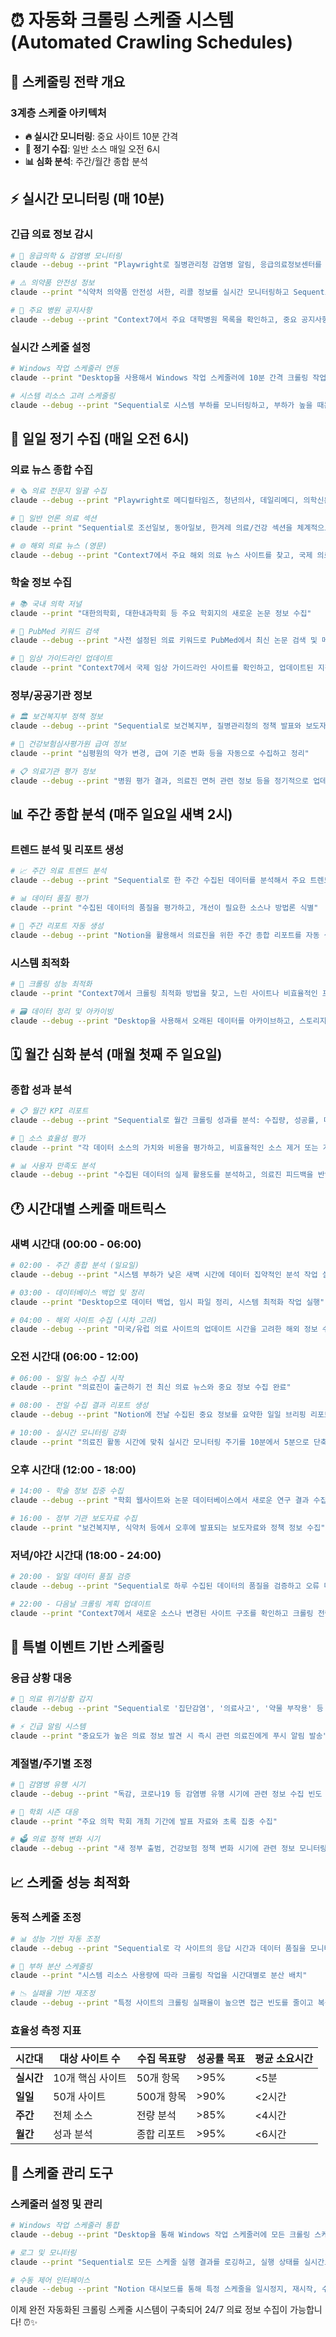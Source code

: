 # ⏰ 자동화 크롤링 스케줄 시스템 (Automated Crawling Schedules)

## 🎯 **스케줄링 전략 개요**

### **3계층 스케줄 아키텍처**
- **🔥 실시간 모니터링**: 중요 사이트 10분 간격
- **📅 정기 수집**: 일반 소스 매일 오전 6시  
- **📊 심화 분석**: 주간/월간 종합 분석

## ⚡ **실시간 모니터링 (매 10분)**

### **긴급 의료 정보 감시**
```bash
# 🚨 응급의학 & 감염병 모니터링
claude --debug --print "Playwright로 질병관리청 감염병 알림, 응급의료정보센터를 10분마다 체크하고 변화 감지 시 즉시 알림"

# ⚠️ 의약품 안전성 정보
claude --print "식약처 의약품 안전성 서한, 리콜 정보를 실시간 모니터링하고 Sequential로 긴급도 분석"

# 🏥 주요 병원 공지사항
claude --debug --print "Context7에서 주요 대학병원 목록을 확인하고, 중요 공지사항을 실시간으로 추적"
```

### **실시간 스케줄 설정**
```bash
# Windows 작업 스케줄러 연동
claude --print "Desktop을 사용해서 Windows 작업 스케줄러에 10분 간격 크롤링 작업 등록"

# 시스템 리소스 고려 스케줄링
claude --debug --print "Sequential로 시스템 부하를 모니터링하고, 부하가 높을 때는 스케줄을 자동 조정"
```

## 🌅 **일일 정기 수집 (매일 오전 6시)**

### **의료 뉴스 종합 수집**
```bash
# 🗞️ 의료 전문지 일괄 수집
claude --debug --print "Playwright로 메디컬타임즈, 청년의사, 데일리메디, 의학신문 등을 순차적으로 수집"

# 📰 일반 언론 의료 섹션
claude --print "Sequential로 조선일보, 동아일보, 한겨레 의료/건강 섹션을 체계적으로 수집"

# 🌐 해외 의료 뉴스 (영문)
claude --debug --print "Context7에서 주요 해외 의료 뉴스 사이트를 찾고, 국제 의료 동향 수집"
```

### **학술 정보 수집**
```bash
# 📚 국내 의학 저널
claude --print "대한의학회, 대한내과학회 등 주요 학회지의 새로운 논문 정보 수집"

# 🔬 PubMed 키워드 검색
claude --debug --print "사전 설정된 의료 키워드로 PubMed에서 최신 논문 검색 및 메타데이터 수집"

# 📖 임상 가이드라인 업데이트
claude --print "Context7에서 국제 임상 가이드라인 사이트를 확인하고, 업데이트된 지침 수집"
```

### **정부/공공기관 정보**
```bash
# 🏛️ 보건복지부 정책 정보
claude --debug --print "Sequential로 보건복지부, 질병관리청의 정책 발표와 보도자료 수집"

# 💊 건강보험심사평가원 급여 정보
claude --print "심평원의 약가 변경, 급여 기준 변화 등을 자동으로 수집하고 정리"

# 📋 의료기관 평가 정보
claude --debug --print "병원 평가 결과, 의료진 면허 관련 정보 등을 정기적으로 업데이트"
```

## 📊 **주간 종합 분석 (매주 일요일 새벽 2시)**

### **트렌드 분석 및 리포트 생성**
```bash
# 📈 주간 의료 트렌드 분석
claude --debug --print "Sequential로 한 주간 수집된 데이터를 분석해서 주요 트렌드와 키워드 도출"

# 📊 데이터 품질 평가
claude --print "수집된 데이터의 품질을 평가하고, 개선이 필요한 소스나 방법론 식별"

# 📝 주간 리포트 자동 생성
claude --debug --print "Notion을 활용해서 의료진을 위한 주간 종합 리포트를 자동 생성하고 배포"
```

### **시스템 최적화**
```bash
# 🔧 크롤링 성능 최적화
claude --print "Context7에서 크롤링 최적화 방법을 찾고, 느린 사이트나 비효율적인 프로세스 개선"

# 🗃️ 데이터 정리 및 아카이빙
claude --debug --print "Desktop을 사용해서 오래된 데이터를 아카이브하고, 스토리지 공간 최적화"
```

## 🗓️ **월간 심화 분석 (매월 첫째 주 일요일)**

### **종합 성과 분석**
```bash
# 📋 월간 KPI 리포트
claude --debug --print "Sequential로 월간 크롤링 성과를 분석: 수집량, 성공률, 데이터 품질 등"

# 🔄 소스 효율성 평가
claude --print "각 데이터 소스의 가치와 비용을 평가하고, 비효율적인 소스 제거 또는 개선 방안 제시"

# 📊 사용자 만족도 분석
claude --debug --print "수집된 데이터의 실제 활용도를 분석하고, 의료진 피드백을 반영한 개선 계획 수립"
```

## 🕐 **시간대별 스케줄 매트릭스**

### **새벽 시간대 (00:00 - 06:00)**
```bash
# 02:00 - 주간 종합 분석 (일요일)
claude --debug --print "시스템 부하가 낮은 새벽 시간에 데이터 집약적인 분석 작업 실행"

# 03:00 - 데이터베이스 백업 및 정리
claude --print "Desktop으로 데이터 백업, 임시 파일 정리, 시스템 최적화 작업 실행"

# 04:00 - 해외 사이트 수집 (시차 고려)
claude --debug --print "미국/유럽 의료 사이트의 업데이트 시간을 고려한 해외 정보 수집"
```

### **오전 시간대 (06:00 - 12:00)**
```bash
# 06:00 - 일일 뉴스 수집 시작
claude --print "의료진이 출근하기 전 최신 의료 뉴스와 중요 정보 수집 완료"

# 08:00 - 전일 수집 결과 리포트 생성
claude --debug --print "Notion에 전날 수집된 중요 정보를 요약한 일일 브리핑 리포트 생성"

# 10:00 - 실시간 모니터링 강화
claude --print "의료진 활동 시간에 맞춰 실시간 모니터링 주기를 10분에서 5분으로 단축"
```

### **오후 시간대 (12:00 - 18:00)**
```bash
# 14:00 - 학술 정보 집중 수집
claude --debug --print "학회 웹사이트와 논문 데이터베이스에서 새로운 연구 결과 수집"

# 16:00 - 정부 기관 보도자료 수집
claude --print "보건복지부, 식약처 등에서 오후에 발표되는 보도자료와 정책 정보 수집"
```

### **저녁/야간 시간대 (18:00 - 24:00)**
```bash
# 20:00 - 일일 데이터 품질 검증
claude --debug --print "Sequential로 하루 수집된 데이터의 품질을 검증하고 오류 데이터 정정"

# 22:00 - 다음날 크롤링 계획 업데이트
claude --print "Context7에서 새로운 소스나 변경된 사이트 구조를 확인하고 크롤링 전략 업데이트"
```

## 🎯 **특별 이벤트 기반 스케줄링**

### **응급 상황 대응**
```bash
# 🚨 의료 위기상황 감지
claude --debug --print "Sequential로 '집단감염', '의료사고', '약물 부작용' 등 키워드 급증 시 크롤링 주기를 1분으로 단축"

# ⚡ 긴급 알림 시스템
claude --print "중요도가 높은 의료 정보 발견 시 즉시 관련 의료진에게 푸시 알림 발송"
```

### **계절별/주기별 조정**
```bash
# 🦠 감염병 유행 시기
claude --debug --print "독감, 코로나19 등 감염병 유행 시기에 관련 정보 수집 빈도 증가"

# 📅 학회 시즌 대응
claude --print "주요 의학 학회 개최 기간에 발표 자료와 초록 집중 수집"

# 🗳️ 의료 정책 변화 시기
claude --debug --print "새 정부 출범, 건강보험 정책 변화 시기에 관련 정보 모니터링 강화"
```

## 📈 **스케줄 성능 최적화**

### **동적 스케줄 조정**
```bash
# 📊 성능 기반 자동 조정
claude --debug --print "Sequential로 각 사이트의 응답 시간과 데이터 품질을 모니터링하고 스케줄 자동 최적화"

# 🔄 부하 분산 스케줄링
claude --print "시스템 리소스 사용량에 따라 크롤링 작업을 시간대별로 분산 배치"

# 📉 실패율 기반 재조정
claude --debug --print "특정 사이트의 크롤링 실패율이 높으면 접근 빈도를 줄이고 복구 후 재개"
```

### **효율성 측정 지표**
| 시간대 | 대상 사이트 수 | 수집 목표량 | 성공률 목표 | 평균 소요시간 |
|--------|-------------|-----------|-----------|-------------|
| **실시간** | 10개 핵심 사이트 | 50개 항목 | >95% | <5분 |
| **일일** | 50개 사이트 | 500개 항목 | >90% | <2시간 |
| **주간** | 전체 소스 | 전량 분석 | >85% | <4시간 |
| **월간** | 성과 분석 | 종합 리포트 | >95% | <6시간 |

## 🔧 **스케줄 관리 도구**

### **스케줄러 설정 및 관리**
```bash
# Windows 작업 스케줄러 통합
claude --debug --print "Desktop을 통해 Windows 작업 스케줄러에 모든 크롤링 스케줄을 등록하고 중앙 관리"

# 로그 및 모니터링
claude --print "Sequential로 모든 스케줄 실행 결과를 로깅하고, 실행 상태를 실시간으로 모니터링"

# 수동 제어 인터페이스
claude --debug --print "Notion 대시보드를 통해 특정 스케줄을 일시정지, 재시작, 수정할 수 있는 제어 인터페이스 구축"
```

이제 완전 자동화된 크롤링 스케줄 시스템이 구축되어 24/7 의료 정보 수집이 가능합니다! ⏰✨